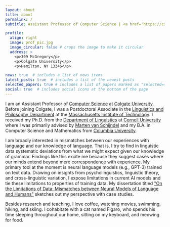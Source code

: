 ```yaml
---
layout: about
title: about
permalink: /
subtitle: Assistant Professor of Computer Science | <a href='https://cs.colgate.edu/'> Colgate University.</a> 

profile:
  align: right
  image: prof_pic.jpg
  image_circular: false # crops the image to make it circular
  address: >
    <p>309 McGregory</p>
    <p>Colgate University</p>
    <p>Hamilton, NY 13346</p>

news: true  # includes a list of news items
latest_posts: true  # includes a list of the newest posts
selected_papers: true # includes a list of papers marked as "selected={true}"
social: true  # includes social icons at the bottom of the page
---
```


I am an Assistant Professor of <a href='https://www.cs.colgate.edu/'>Computer
Science</a> at <a href='https://www.colgate.edu/'> Colgate University</a>.
Before joining Colgate, I was a Postdoctoral Associate in the <a
href='https://linguistics.mit.edu/'>Linguistics and Philosophy Department</a> at
the <a href='https://www.mit.edu/'>Massachusetts Institute of Technology</a>. I
received my Ph.D. from the <a href='https://linguistics.cornell.edu/'>Department
of Linguistics</a> at <a href='https://www.cornell.edu/'>Cornell University</a>
where I was primarily advised by <a href='https://vansky.github.io/'>Marten van
Schijndel</a> and my B.A. in Computer Science and Mathematics from <a
href='https://www.columbia.edu/'>Columbia University</a>. 

I am broadly interested in mismatches between our experiences with language and
our knowledge of language. That is, I try to find in linguistic data systematic
deviations from what we might expect given our knowledge of grammar. Findings
like this excite me because they suggest cases where our minds extend beyond
mere correspondence with experience. My primary tool at the moment is
neural language models (e.g., GPT-3) trained on text data. Drawing on insights
from psycholinguistics, linguistic theory, and cross-linguistic variation, I
expose limitations in current AI models and tie these limitations to properties
of training data. My dissertation titled <a href=''>"On the Limitations of Data: Mismatches
between Neural Models of Language and Humans"</a> sketches out my perspective with
case studies.  

Besides research and teaching, I love coffee, watching movies, swimming, hiking,
and skiing. I cohabitate with a cat named Figaro, who spends his time sleeping
throughout our home, sitting on my keyboard, and meowing for food.
